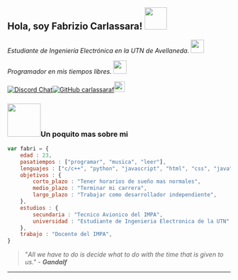 <h2>Hola, soy Fabrizio Carlassara! <img src="https://static.wikia.nocookie.net/witcher/images/4/4b/Wolf_School_medallion.png/revision/latest/top-crop/width/300/height/300?cb=20151008164535" width="50"></h2>

*Estudiante de Ingeniería Electrónica en la UTN de Avellaneda.* <img src="https://media0.giphy.com/media/mEt0VjSByhp5HIZmu4/giphy.gif?cid=ecf05e47t8ocqzd7j6djza3v1okhxsuyp295uhfucehvq2om&rid=giphy.gif" width="30">

*Programador en mis tiempos libres.* <img src="https://media.giphy.com/media/WUlplcMpOCEmTGBtBW/giphy.gif" width="30">

[![Discord Chat](https://img.shields.io/discord/789588051303202916.svg)](https://discord.gg/fCmFrq3Wc8)[![GitHub carlassaraf](https://img.shields.io/github/followers/carlassaraf?label=Follow&style=social)](https://github/com/carlassaraf)[<img src="https://cdn.iconscout.com/icon/free/png-256/instagram-233-896451.png" height="24">](https://instagram.com/carlassaraf)

### <img src="https://media1.giphy.com/media/lr7oEPc5Y5kBbM7Q8G/giphy.gif?cid=ecf05e47n7digxerornf0i6s2ouos5t4yu9ffhi87tor8g9g&rid=giphy.gif" width="75">Un poquito mas sobre mi 

```javascript
var fabri = {
    edad : 23,
    pasatiempos : ["programar", "musica", "leer"],
    lenguajes : ["c/c++", "python", "javascript", "html", "css", "java"],
    objetivos : {
        corto_plazo : "Tener horarios de sueño mas normales",
        medio_plazo : "Terminar mi carrera",
        largo_plazo : "Trabajar como desarrollador independiente",
    },
    estudios : {
    	secundaria : "Tecnico Avionico del IMPA",
    	universidad : "Estudiante de Ingenieria Electronica de la UTN"
    },
    trabajo : "Docente del IMPA",
}
```
> "*All we have to do is decide what to do with the time that is given to us." - **Gandalf*** 

---
